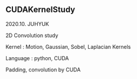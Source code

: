 ## CUDAKernelStudy
2020.10.
JUHYUK

2D Convolution study

Kernel : Motion, Gaussian, Sobel, Laplacian Kernels

Language :  python, CUDA

Padding, convolution by CUDA

